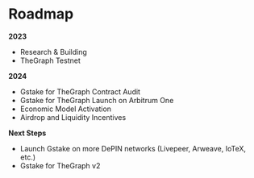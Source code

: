 # Roadmap

**2023**

* Research & Building
* TheGraph Testnet

**2024**

* Gstake for TheGraph Contract Audit
* Gstake for TheGraph Launch on Arbitrum One
* Economic Model Activation
* Airdrop and Liquidity Incentives

**Next Steps**

* Launch Gstake on more DePIN networks (Livepeer, Arweave, IoTeX, etc.)
* Gstake for TheGraph v2

